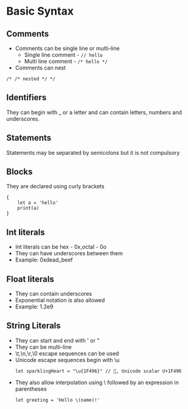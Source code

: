 # Basic Syntax
## Comments
* Comments can be single line or multi-line
    * Single line comment - `// hello`
    * Multi line comment - `/* hello */`
* Comments can nest
```
/* /* nested */ */
```

## Identifiers
They can begin with _ or a letter and can contain letters, numbers and underscores.

## Statements
Statements may be separated by semicolons but it is not compulsory

## Blocks
They are declared using curly brackets
```
{
    let a = 'hello'
    print(a)
}
```

## Int literals
* Int literals can be hex - 0x,octal - 0o 
* They can have underscores between them
* Example: 0xdead_beef

## Float literals
* They can contain underscores 
* Exponential notation is also allowed
* Example: 1.2e9

## String Literals
* They can start and end with ' or "
* They can be multi-line
* \t,\n,\r,\0 escape sequences can be used
* Unicode escape sequences begin with \u
    ```
    let sparklingHeart = "\u{1F496}" // 💖, Unicode scalar U+1F496
    ```
* They also allow interpolation using \ followed by an expression in parentheses
    ```
    let greeting = 'Hello \(name)!'
    ```